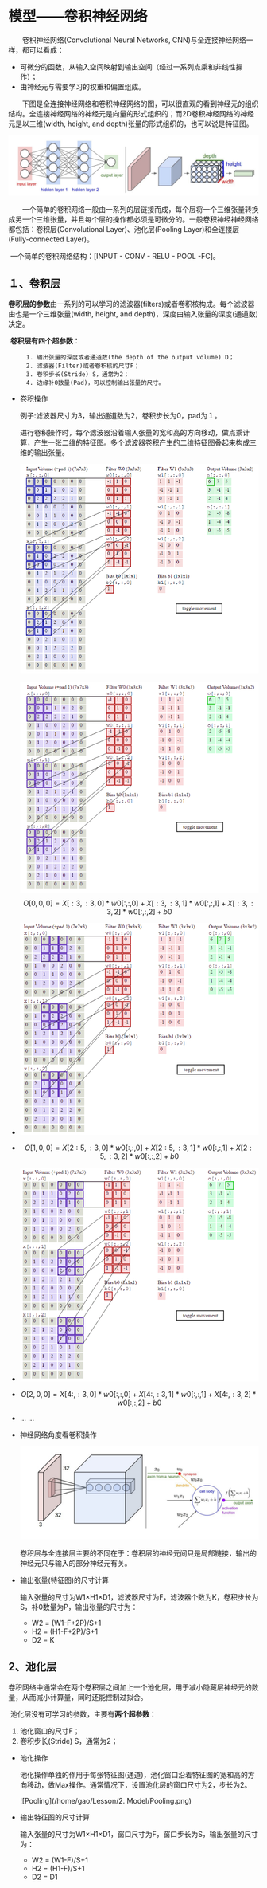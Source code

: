 # 模型——卷积神经网络

　　卷积神经网络(Convolutional Neural Networks, CNN)与全连接神经网络一样，都可以看成：

- 可微分的函数，从输入空间映射到输出空间（经过一系列点乘和非线性操作）；
- 由神经元与需要学习的权重和偏置组成。

　　下图是全连接神经网络和卷积神经网络的图，可以很直观的看到神经元的组织结构。全连接神经网络的神经元是向量的形式组织的；而2D卷积神经网络的神经元是以三维(width, height, and depth)张量的形式组织的，也可以说是特征图。

![CNN_Neurons](./CNN_Neurons.png)

　　一个简单的卷积网络一般由一系列的层链接而成，每个层将一个三维张量转换成另一个三维张量，并且每个层的操作都必须是可微分的。一般卷积神经神经网络都包括：卷积层(Convolutional Layer)、池化层(Pooling Layer)和全连接层(Fully-connected Layer)。

​	一个简单的卷积网络结构：[INPUT - CONV - RELU - POOL -FC]。

## １、卷积层

​      **卷积层的参数**由一系列的可以学习的滤波器(filters)或者卷积核构成。每个滤波器由也是一个三维张量(width, height, and depth)，深度由输入张量的深度(通道数)决定。

​      **卷积层有四个超参数**：

         1. 输出张量的深度或者通道数(the depth of the output volume) D；
         2. 滤波器(Filter)或者卷积核的尺寸F；
         3. 卷积步长(Stride) S，通常为2；
         4. 边缘补0数量(Pad)，可以控制输出张量的尺寸。

- 卷积操作

  例子:滤波器尺寸为3，输出通道数为2，卷积步长为0，pad为１。

  进行卷积操作时，每个滤波器沿着输入张量的宽和高的方向移动，做点乘计算，产生一张二维的特征图。多个滤波器卷积产生的二维特征图叠起来构成三维的输出张量。

  ![Conv_op_dynamic](./Conv_op_dynamic.gif)

  

  ![Conv_op_1](./Conv_op_1.png)
  $$
  O[0, 0, 0]=X[:3,:3,0]*w0[:,:,0]+X[:3,:3,1]*w0[:,:,1]+X[:3,:3,2]*w0[:,:,2]+b0
  $$

- ![Conv_op_2](./Conv_op_2.png)
- $$
  O[1, 0, 0]=X[2:5,:3,0]*w0[:,:,0]+X[2:5,:3,1]*w0[:,:,1]+X[2:5,:3,2]*w0[:,:,2]+b0
  $$
- ![Conv_op_3](./Conv_op_3.png)
- $$
  O[2, 0, 0]=X[4:,:3,0]*w0[:,:,0]+X[4:,:3,1]*w0[:,:,1]+X[4:,:3,2]*w0[:,:,2]+b0
  $$
- ... ...

- 神经网络角度看卷积操作

  ![Conv_op](./Conv_op.png)

  ​      卷积层与全连接层主要的不同在于：卷积层的神经元间只是局部链接，输出的神经元只与输入的部分神经元有关。

- 输出张量(特征图)的尺寸计算

  ​      输入张量的尺寸为W1×H1×D1，滤波器尺寸为F，滤波器个数为K，卷积步长为S，补0数量为P，输出张量的尺寸为：

  - W2 = (W1-F+2P)/S+1
  - H2 = (H1-F+2P)/S+1
  - D2 = K

## 2、池化层

​      卷积网络中通常会在两个卷积层之间加上一个池化层，用于减小隐藏层神经元的数量，从而减小计算量，同时还能控制过拟合。

​      池化层没有可学习的参数，主要有**两个超参数**：

1. 池化窗口的尺寸F；
2. 卷积步长(Stride) S，通常为2；

- 池化操作

  池化操作单独的作用于每张特征图(通道)，池化窗口沿着特征图的宽和高的方向移动，做Max操作。通常情况下，设置池化层的窗口尺寸为2，步长为2。

  ![Pooling](/home/gao/Lesson/2. Model/Pooling.png)

- 输出特征图的尺寸计算

  输入张量的尺寸为W1×H1×D1，窗口尺寸为F，窗口步长为S，输出张量的尺寸为：

  - W2 = (W1-F)/S+1
  - H2 = (H1-F)/S+1
  - D2 = D1

